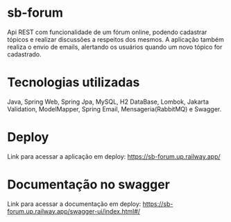 # sb-forum
Api REST com funcionalidade de um fórum online, podendo cadastrar tópicos e realizar discussões a respeitos dos mesmos. A aplicação também realiza o envio de emails, alertando os usuários quando um novo tópico for cadastrado.
# Tecnologias utilizadas
Java, Spring Web, Spring Jpa, MySQL, H2 DataBase, Lombok, Jakarta Validation, ModelMapper, Spring Email, Mensageria(RabbitMQ) e Swagger.
# Deploy
Link para acessar a aplicação em deploy: https://sb-forum.up.railway.app/
# Documentação no swagger
Link para acessar a documentação em deploy: https://sb-forum.up.railway.app/swagger-ui/index.html#/